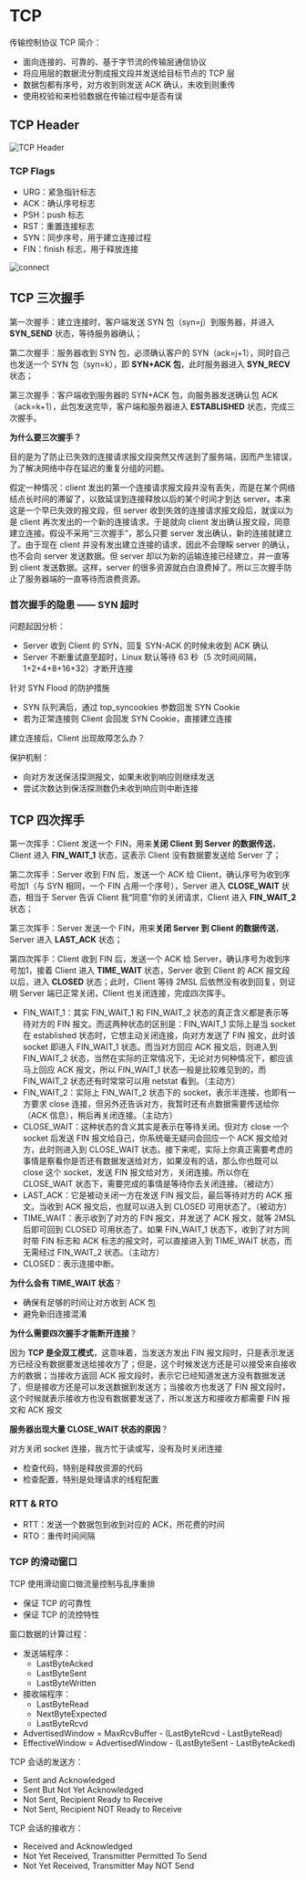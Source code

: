 # TCP
传输控制协议 TCP 简介：
- 面向连接的、可靠的、基于字节流的传输层通信协议
- 将应用层的数据流分割成报文段并发送给目标节点的 TCP 层
- 数据包都有序号，对方收到则发送 ACK 确认，未收到则重传
- 使用校验和来检验数据在传输过程中是否有误

## TCP Header
![TCP Header](/images/TCP_Header.jpeg)



### TCP Flags
- URG：紧急指针标志
- ACK：确认序号标志
- PSH：push 标志
- RST：重置连接标志
- SYN：同步序号，用于建立连接过程
- FIN：finish 标志，用于释放连接

![connect](/images/handshake.jpeg)

## TCP 三次握手
第一次握手：建立连接时，客户端发送 SYN 包（syn=j）到服务器，并进入 **SYN_SEND** 状态，等待服务器确认；

第二次握手：服务器收到 SYN 包，必须确认客户的 SYN（ack=j+1），同时自己也发送一个 SYN 包（syn=k），即 **SYN+ACK 包**，此时服务器进入 **SYN_RECV** 状态；

第三次握手：客户端收到服务器的 SYN+ACK 包，向服务器发送确认包 ACK（ack=k+1），此包发送完毕，客户端和服务器进入 **ESTABLISHED** 状态，完成三次握手。

**为什么要三次握手？**

目的是为了防止已失效的连接请求报文段突然又传送到了服务端，因而产生错误，为了解决网络中存在延迟的重复分组的问题。

假定一种情况：client 发出的第一个连接请求报文段并没有丢失，而是在某个网络结点长时间的滞留了，以致延误到连接释放以后的某个时间才到达 server。本来这是一个早已失效的报文段，但 server 收到失效的连接请求报文段后，就误以为是 client 再次发出的一个新的连接请求。于是就向 client 发出确认报文段，同意建立连接。假设不采用“三次握手”，那么只要 server 发出确认，新的连接就建立了。由于现在 client 并没有发出建立连接的请求，因此不会理睬 server 的确认，也不会向 server 发送数据。但 server 却以为新的运输连接已经建立，并一直等到 client 发送数据。这样，server 的很多资源就白白浪费掉了。所以三次握手防止了服务器端的一直等待而浪费资源。


### 首次握手的隐患 —— SYN 超时
问题起因分析：
- Server 收到 Client 的 SYN，回复 SYN-ACK 的时候未收到 ACK 确认
- Server 不断重试直至超时，Linux 默认等待 63 秒（5 次时间间隔，1+2+4+8+16+32）才断开连接

针对 SYN Flood 的防护措施
- SYN 队列满后，通过 top_syncookies 参数回发 SYN Cookie
- 若为正常连接则 Client 会回发 SYN Cookie，直接建立连接

建立连接后，Client 出现故障怎么办？

保护机制：
- 向对方发送保活探测报文，如果未收到响应则继续发送
- 尝试次数达到保活探测数仍未收到响应则中断连接


## TCP 四次挥手
第一次挥手：Client 发送一个 FIN，用来**关闭 Client 到 Server 的数据传送**，Client 进入 **FIN_WAIT_1** 状态，这表示 Client 没有数据要发送给 Server 了；

第二次挥手：Server 收到 FIN 后，发送一个 ACK 给 Client，确认序号为收到序号加1（与 SYN 相同，一个 FIN 占用一个序号），Server 进入 **CLOSE_WAIT** 状态，相当于 Server 告诉 Client 我“同意”你的关闭请求，Client 进入 **FIN_WAIT_2** 状态；

第三次挥手：Server 发送一个 FIN，用来**关闭 Server 到 Client 的数据传送**，Server 进入 **LAST_ACK** 状态；

第四次挥手：Client 收到 FIN 后，发送一个 ACK 给 Server，确认序号为收到序号加1，接着 Client 进入 **TIME_WAIT** 状态，Server 收到 Client 的 ACK 报文段以后，进入 **CLOSED** 状态；此时，Client 等待 2MSL 后依然没有收到回复，则证明 Server 端已正常关闭，Client 也关闭连接，完成四次挥手。

- FIN_WAIT_1：其实 FIN_WAIT_1 和 FIN_WAIT_2 状态的真正含义都是表示等待对方的 FIN 报文。而这两种状态的区别是：FIN_WAIT_1 实际上是当 socket 在 established 状态时，它想主动关闭连接，向对方发送了 FIN 报文，此时该 socket 即进入 FIN_WAIT_1 状态。而当对方回应 ACK 报文后，则进入到 FIN_WAIT_2 状态，当然在实际的正常情况下，无论对方何种情况下，都应该马上回应 ACK 报文，所以 FIN_WAIT_1 状态一般是比较难见到的，而 FIN_WAIT_2 状态还有时常常可以用 netstat 看到。（主动方）
- FIN_WAIT_2：实际上 FIN_WAIT_2 状态下的 socket，表示半连接，也即有一方要求 close 连接，但另外还告诉对方，我暂时还有点数据需要传送给你（ACK 信息），稍后再关闭连接。（主动方）
- CLOSE_WAIT：这种状态的含义其实是表示在等待关闭。但对方 close 一个 socket 后发送 FIN 报文给自己，你系统毫无疑问会回应一个 ACK 报文给对方，此时则进入到 CLOSE_WAIT 状态。接下来呢，实际上你真正需要考虑的事情是察看你是否还有数据发送给对方，如果没有的话，那么你也既可以 close 这个 socket，发送 FIN 报文给对方，关闭连接。所以你在 CLOSE_WAIT 状态下，需要完成的事情是等待你去关闭连接。（被动方）
- LAST_ACK：它是被动关闭一方在发送 FIN 报文后，最后等待对方的 ACK 报文。当收到 ACK 报文后，也就可以进入到 CLOSED 可用状态了。（被动方）
- TIME_WAIT：表示收到了对方的 FIN 报文，并发送了 ACK 报文，就等 2MSL 后即可回到 CLOSED 可用状态了。如果 FIN_WAIT_1 状态下，收到了对方同时带 FIN 标志和 ACK 标志的报文时，可以直接进入到 TIME_WAIT 状态，而无需经过 FIN_WAIT_2 状态。（主动方）
- CLOSED：表示连接中断。

**为什么会有 TIME_WAIT 状态**？
- 确保有足够的时间让对方收到 ACK 包
- 避免新旧连接混淆

**为什么需要四次握手才能断开连接**？

因为 **TCP 是全双工模式**，这意味着，当发送方发出 FIN 报文段时，只是表示发送方已经没有数据要发送给接收方了；但是，这个时候发送方还是可以接受来自接收方的数据；当接收方返回 ACK 报文段时，表示它已经知道发送方没有数据发送了，但是接收方还是可以发送数据到发送方；当接收方也发送了 FIN 报文段时，这个时候就表示接收方也没有数据要发送了，所以发送方和接收方都需要 FIN 报文和 ACK 报文

**服务器出现大量 CLOSE_WAIT 状态的原因**？

对方关闭 socket 连接，我方忙于读或写，没有及时关闭连接
- 检查代码，特别是释放资源的代码
- 检查配置，特别是处理请求的线程配置

### RTT & RTO
- RTT：发送一个数据包到收到对应的 ACK，所花费的时间
- RTO：重传时间间隔

### TCP 的滑动窗口
TCP 使用滑动窗口做流量控制与乱序重排
- 保证 TCP 的可靠性
- 保证 TCP 的流控特性

窗口数据的计算过程：
- 发送端程序：
  - LastByteAcked
  - LastByteSent
  - LastByteWritten
- 接收端程序：
  - LastByteRead
  - NextByteExpected 
  - LastByteRcvd
- AdvertisedWindow = MaxRcvBuffer - (LastByteRcvd - LastByteRead)
- EffectiveWindow = AdvertisedWindow - (LastByteSent - LastByteAcked)

TCP 会话的发送方：
- Sent and Acknowledged 
- Sent But Not Yet Acknowledged 
- Not Sent, Recipient Ready to Receive 
- Not Sent, Recipient NOT Ready to Receive 

TCP 会话的接收方：
- Received and Acknowledged  
- Not Yet Received, Transmitter Permitted To Send 
- Not Yet Received, Transmitter May NOT Send








